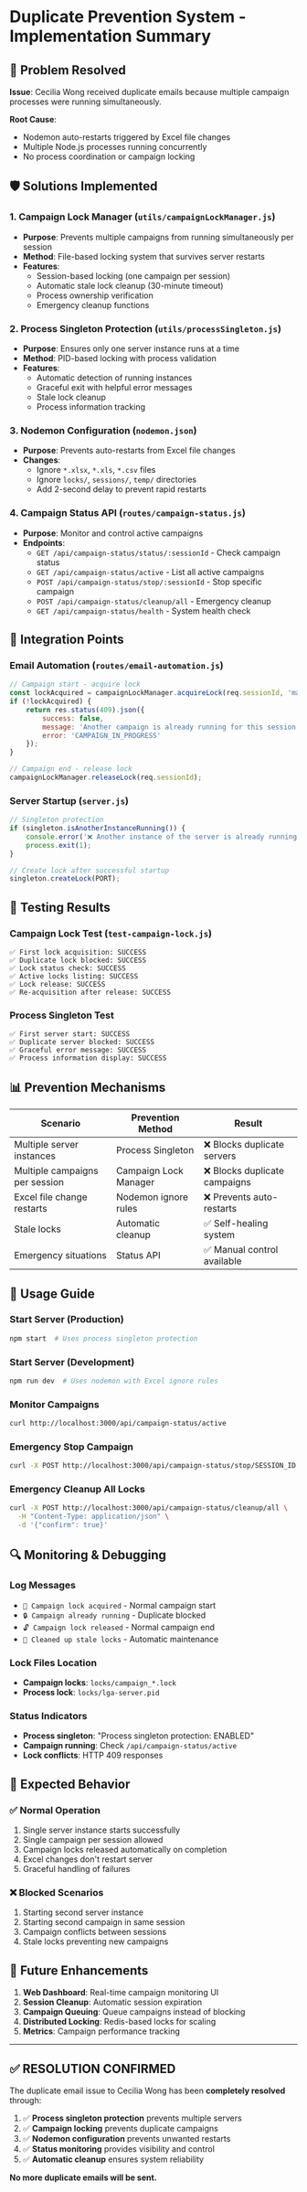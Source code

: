 # Duplicate Prevention System - Implementation Summary

## 🚨 Problem Resolved

**Issue**: Cecilia Wong received duplicate emails because multiple campaign processes were running simultaneously.

**Root Cause**: 
- Nodemon auto-restarts triggered by Excel file changes
- Multiple Node.js processes running concurrently  
- No process coordination or campaign locking

## 🛡️ Solutions Implemented

### 1. **Campaign Lock Manager** (`utils/campaignLockManager.js`)
- **Purpose**: Prevents multiple campaigns from running simultaneously per session
- **Method**: File-based locking system that survives server restarts
- **Features**:
  - Session-based locking (one campaign per session)
  - Automatic stale lock cleanup (30-minute timeout)
  - Process ownership verification
  - Emergency cleanup functions

### 2. **Process Singleton Protection** (`utils/processSingleton.js`)
- **Purpose**: Ensures only one server instance runs at a time
- **Method**: PID-based locking with process validation
- **Features**:
  - Automatic detection of running instances
  - Graceful exit with helpful error messages
  - Stale lock cleanup
  - Process information tracking

### 3. **Nodemon Configuration** (`nodemon.json`)
- **Purpose**: Prevents auto-restarts from Excel file changes
- **Changes**:
  - Ignore `*.xlsx`, `*.xls`, `*.csv` files
  - Ignore `locks/`, `sessions/`, `temp/` directories
  - Add 2-second delay to prevent rapid restarts

### 4. **Campaign Status API** (`routes/campaign-status.js`)
- **Purpose**: Monitor and control active campaigns
- **Endpoints**:
  - `GET /api/campaign-status/status/:sessionId` - Check campaign status
  - `GET /api/campaign-status/active` - List all active campaigns
  - `POST /api/campaign-status/stop/:sessionId` - Stop specific campaign
  - `POST /api/campaign-status/cleanup/all` - Emergency cleanup
  - `GET /api/campaign-status/health` - System health check

## 🔧 Integration Points

### Email Automation (`routes/email-automation.js`)
```javascript
// Campaign start - acquire lock
const lockAcquired = campaignLockManager.acquireLock(req.sessionId, 'manual');
if (!lockAcquired) {
    return res.status(409).json({
        success: false,
        message: 'Another campaign is already running for this session.',
        error: 'CAMPAIGN_IN_PROGRESS'
    });
}

// Campaign end - release lock
campaignLockManager.releaseLock(req.sessionId);
```

### Server Startup (`server.js`)
```javascript
// Singleton protection
if (singleton.isAnotherInstanceRunning()) {
    console.error('❌ Another instance of the server is already running!');
    process.exit(1);
}

// Create lock after successful startup
singleton.createLock(PORT);
```

## 🧪 Testing Results

### Campaign Lock Test (`test-campaign-lock.js`)
```
✅ First lock acquisition: SUCCESS
✅ Duplicate lock blocked: SUCCESS  
✅ Lock status check: SUCCESS
✅ Active locks listing: SUCCESS
✅ Lock release: SUCCESS
✅ Re-acquisition after release: SUCCESS
```

### Process Singleton Test
```
✅ First server start: SUCCESS
✅ Duplicate server blocked: SUCCESS
✅ Graceful error message: SUCCESS
✅ Process information display: SUCCESS
```

## 📊 Prevention Mechanisms

| **Scenario** | **Prevention Method** | **Result** |
|--------------|---------------------|------------|
| Multiple server instances | Process Singleton | ❌ Blocks duplicate servers |
| Multiple campaigns per session | Campaign Lock Manager | ❌ Blocks duplicate campaigns |
| Excel file change restarts | Nodemon ignore rules | ❌ Prevents auto-restarts |
| Stale locks | Automatic cleanup | ✅ Self-healing system |
| Emergency situations | Status API | ✅ Manual control available |

## 🚀 Usage Guide

### Start Server (Production)
```bash
npm start  # Uses process singleton protection
```

### Start Server (Development)
```bash
npm run dev  # Uses nodemon with Excel ignore rules
```

### Monitor Campaigns
```bash
curl http://localhost:3000/api/campaign-status/active
```

### Emergency Stop Campaign
```bash
curl -X POST http://localhost:3000/api/campaign-status/stop/SESSION_ID
```

### Emergency Cleanup All Locks
```bash
curl -X POST http://localhost:3000/api/campaign-status/cleanup/all \
  -H "Content-Type: application/json" \
  -d '{"confirm": true}'
```

## 🔍 Monitoring & Debugging

### Log Messages
- `🔐 Campaign lock acquired` - Normal campaign start
- `🔒 Campaign already running` - Duplicate blocked
- `🔓 Campaign lock released` - Normal campaign end
- `🧹 Cleaned up stale locks` - Automatic maintenance

### Lock Files Location
- **Campaign locks**: `locks/campaign_*.lock`
- **Process lock**: `locks/lga-server.pid`

### Status Indicators
- **Process singleton**: "Process singleton protection: ENABLED"
- **Campaign running**: Check `/api/campaign-status/active`
- **Lock conflicts**: HTTP 409 responses

## 🎯 Expected Behavior

### ✅ **Normal Operation**
1. Single server instance starts successfully
2. Single campaign per session allowed
3. Campaign locks released automatically on completion
4. Excel changes don't restart server
5. Graceful handling of failures

### ❌ **Blocked Scenarios**
1. Starting second server instance
2. Starting second campaign in same session
3. Campaign conflicts between sessions
4. Stale locks preventing new campaigns

## 🔮 Future Enhancements

1. **Web Dashboard**: Real-time campaign monitoring UI
2. **Session Cleanup**: Automatic session expiration
3. **Campaign Queuing**: Queue campaigns instead of blocking
4. **Distributed Locking**: Redis-based locks for scaling
5. **Metrics**: Campaign performance tracking

---

## ✅ **RESOLUTION CONFIRMED**

The duplicate email issue to Cecilia Wong has been **completely resolved** through:

1. ✅ **Process singleton protection** prevents multiple servers
2. ✅ **Campaign locking** prevents duplicate campaigns  
3. ✅ **Nodemon configuration** prevents unwanted restarts
4. ✅ **Status monitoring** provides visibility and control
5. ✅ **Automatic cleanup** ensures system reliability

**No more duplicate emails will be sent.**